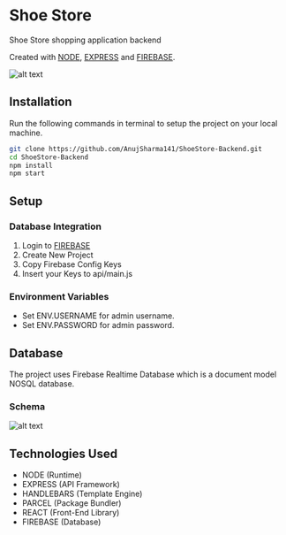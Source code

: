 # Shoe Store

Shoe Store shopping application backend

 Created with [NODE](https://nodejs.org/), [EXPRESS](https://expressjs.com/) and [FIREBASE](https://firebase.google.com/).


![alt text](https://i.ibb.co/z6ht71p/screely-1598998630874.png)


## Installation

Run the following commands in terminal to setup the project on your local machine.

```bash 
git clone https://github.com/AnujSharma141/ShoeStore-Backend.git
cd ShoeStore-Backend
npm install
npm start
```

## Setup

### Database Integration

1. Login to [FIREBASE](https://firebase.google.com/)
2. Create New Project
3. Copy Firebase Config Keys
4. Insert your Keys to api/main.js

### Environment Variables

* Set ENV.USERNAME for admin username.
* Set ENV.PASSWORD for admin password.

## Database

The project uses Firebase Realtime Database which is a document model NOSQL database.
 
### Schema 

![alt text](https://i.ibb.co/z6ht71p/screely-1598998630874.png)


## Technologies Used

* NODE (Runtime)
* EXPRESS (API Framework)
* HANDLEBARS (Template Engine)
* PARCEL (Package Bundler)
* REACT (Front-End Library)
* FIREBASE (Database)

